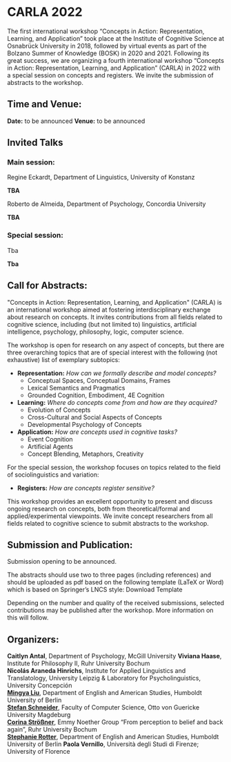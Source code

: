 
# CARLA 2022

[comment]: <> ( ### CARLA 2022 goes fully virtual: The workshop will be conducted in a fully virtual way without any attendance fees. )

The first international workshop “Concepts in Action: Representation, Learning, and Application” took place at the Institute of Cognitive Science at Osnabrück University in 2018, followed by virtual events as part of the Bolzano Summer of Knowledge (BOSK) in 2020 and 2021. Following its great success, we are organizing a fourth international workshop “Concepts in Action: Representation, Learning, and Application” (CARLA) in 2022 with a special session on concepts and registers. We invite the submission of abstracts to the workshop.

## Time and Venue:

**Date:** to be announced 
**Venue:** to be announced

[comment]: <> (**IMPORTANT:** CARLA 2021will be conducted as a **fully virtual** event without any attendance fees. More information about how to attend can be found below.)

## Invited Talks
### Main session:

Regine Eckardt, Department of Linguistics, University of Konstanz

**TBA**  

Roberto de Almeida, Department of Psychology, Concordia University

**TBA**  

### Special session:

Tba

**Tba**



## Call for Abstracts:

"Concepts in Action: Representation, Learning, and Application" (CARLA) is an international workshop aimed at fostering interdisciplinary exchange about research on concepts. It invites contributions from all fields related to cognitive science, including (but not limited to) linguistics, artificial intelligence, psychology, philosophy, logic, computer science.

The workshop is open for research on any aspect of concepts, but there are three overarching topics that are of special interest with the following (not exhaustive) list of exemplary subtopics:

- **Representation:** _How can we formally describe and model concepts?_
    - Conceptual Spaces, Conceptual Domains, Frames
    - Lexical Semantics and Pragmatics
    - Grounded Cognition, Embodiment, 4E Cognition
- **Learning:** _Where do concepts come from and how are they acquired?_
    - Evolution of Concepts
    - Cross-Cultural and Social Aspects of Concepts
    - Developmental Psychology of Concepts
- **Application:** _How are concepts used in cognitive tasks?_
    - Event Cognition
    - Artificial Agents
    - Concept Blending, Metaphors, Creativity

For the special session, the workshop focuses on topics related to the field of sociolinguistics and variation:

 - **Registers:** _How are concepts register sensitive?_

This workshop provides an excellent opportunity to present and discuss ongoing research on concepts, both from theoretical/formal and applied/experimental viewpoints. We invite concept researchers from all fields related to cognitive science to submit abstracts to the workshop.

## Submission and Publication:

Submission opening to be announced. 

[comment]: <> (We invite the submission of abstracts via EasyChair until May 26, 2021. Acceptance notifications will be sent out by June 16, 2021.)

The abstracts should use two to three pages (including references) and should be uploaded as pdf based on the following template (LaTeX or Word) which is based on Springer’s LNCS style: Download Template

[comment]: <> (We will use the following EasyChair instance to collect and review the submissions: https://easychair.org/conferences/?conf=carla2021)

Depending on the number and quality of the received submissions, selected contributions may be published after the workshop. More information on this will follow.

## Organizers:

**Caitlyn Antal**, Department of Psychology, McGill University
**Viviana Haase**, Institute for Philosophy II, Ruhr University Bochum  
**Nicolás Araneda Hinrichs**, Institute for Applied Linguistics and Translatology, University Leipzig & Laboratory for Psycholinguistics, University Concepción  
[**Mingya Liu**](https://www.angl.hu-berlin.de/department/staff-faculty/professors/liu), Department of English and American Studies, Humboldt University of Berlin  
[**Stefan Schneider**](http://www.sschneider.de%20/), Faculty of Computer Science, Otto von Guericke University Magdeburg  
[**Corina Strößner**](https://www.corinastroessner.com/), Emmy Noether Group “From perception to belief and back again”, Ruhr University Bochum  
[**Stephanie Rotter**](https://stephanierotter.github.io/), Department of English and American Studies, Humboldt University of Berlin
**Paola Vernillo**, Università degli Studi di Firenze; University of Florence 
